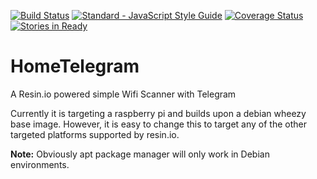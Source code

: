 [![Build Status](https://travis-ci.org/ayousif00/bottleplant.svg?branch=master)](https://travis-ci.org/ayousif00/bottleplant) [![Standard - JavaScript Style Guide](https://img.shields.io/badge/code%20style-standard-brightgreen.svg)](http://standardjs.com/) [![Coverage Status](https://coveralls.io/repos/github/ayousif00/bottleplant/badge.svg?branch=master)](https://coveralls.io/github/ayousif00/bottleplant?branch=master) [![Stories in Ready](https://badge.waffle.io/ayousif00/bottleplant.png?label=ready&title=Ready)](https://waffle.io/ayousif00/bottleplant)

# HomeTelegram
A Resin.io powered simple Wifi Scanner with Telegram


Currently it is targeting a raspberry pi and builds upon a debian wheezy base image. However, it is easy to 
change this to target any of the other targeted platforms supported by resin.io.

__Note:__ Obviously apt package manager will only work in Debian environments.
